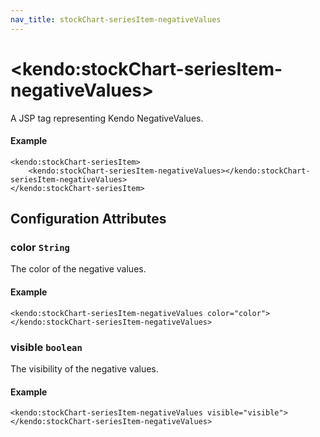 ```yaml
---
nav_title: stockChart-seriesItem-negativeValues
---
```


# \<kendo:stockChart-seriesItem-negativeValues\>
A JSP tag representing Kendo NegativeValues.

#### Example
    <kendo:stockChart-seriesItem>
        <kendo:stockChart-seriesItem-negativeValues></kendo:stockChart-seriesItem-negativeValues>
    </kendo:stockChart-seriesItem>


## Configuration Attributes


### color `String`

The color of the negative values.

#### Example
    <kendo:stockChart-seriesItem-negativeValues color="color">
    </kendo:stockChart-seriesItem-negativeValues>



### visible `boolean`

The visibility of the negative values.

#### Example
    <kendo:stockChart-seriesItem-negativeValues visible="visible">
    </kendo:stockChart-seriesItem-negativeValues>


